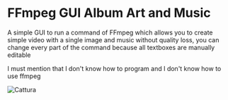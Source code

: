 # FFmpeg GUI Album Art and Music
A simple GUI to run a command of FFmpeg which allows you to create simple video with a single image and music without quality loss,
you can change every part of the command because all textboxes are manually editable

I must mention that I don't know how to program and I don't know how to use ffmpeg

![Cattura](https://github.com/Eric51238/FFmpeg-GUI-Album-Art-and-Music/assets/134111009/17c58c38-c9f4-4cc4-ba02-aa99bdcc24cb)
